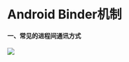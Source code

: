 # Android Binder机制

#### 一、常见的进程间通讯方式

> 

![](https://gitee.com/LuHenChang/blog_pic/raw/master/android_binder01.png)



